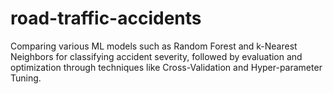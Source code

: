 # road-traffic-accidents
Comparing various ML models such as Random Forest and k-Nearest Neighbors for classifying accident severity, followed by evaluation and optimization through techniques like Cross-Validation and Hyper-parameter Tuning.

